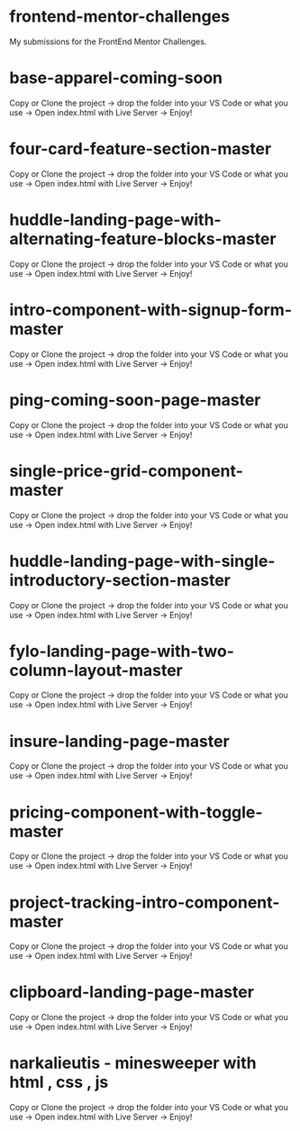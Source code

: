 # frontend-mentor-challenges
My submissions for the FrontEnd Mentor Challenges.
# base-apparel-coming-soon
Copy or Clone the project -> drop the folder into your VS Code or what you use -> Open index.html with Live Server -> Enjoy!
# four-card-feature-section-master
Copy or Clone the project -> drop the folder into your VS Code or what you use -> Open index.html with Live Server -> Enjoy!
# huddle-landing-page-with-alternating-feature-blocks-master
Copy or Clone the project -> drop the folder into your VS Code or what you use -> Open index.html with Live Server -> Enjoy!
# intro-component-with-signup-form-master
Copy or Clone the project -> drop the folder into your VS Code or what you use -> Open index.html with Live Server -> Enjoy!
# ping-coming-soon-page-master
Copy or Clone the project -> drop the folder into your VS Code or what you use -> Open index.html with Live Server -> Enjoy!
# single-price-grid-component-master
Copy or Clone the project -> drop the folder into your VS Code or what you use -> Open index.html with Live Server -> Enjoy!
# huddle-landing-page-with-single-introductory-section-master
Copy or Clone the project -> drop the folder into your VS Code or what you use -> Open index.html with Live Server -> Enjoy!
# fylo-landing-page-with-two-column-layout-master
Copy or Clone the project -> drop the folder into your VS Code or what you use -> Open index.html with Live Server -> Enjoy!
# insure-landing-page-master
Copy or Clone the project -> drop the folder into your VS Code or what you use -> Open index.html with Live Server -> Enjoy!
# pricing-component-with-toggle-master
Copy or Clone the project -> drop the folder into your VS Code or what you use -> Open index.html with Live Server -> Enjoy!
# project-tracking-intro-component-master
Copy or Clone the project -> drop the folder into your VS Code or what you use -> Open index.html with Live Server -> Enjoy!
# clipboard-landing-page-master
Copy or Clone the project -> drop the folder into your VS Code or what you use -> Open index.html with Live Server -> Enjoy!
# narkalieutis - minesweeper with html , css , js 
Copy or Clone the project -> drop the folder into your VS Code or what you use -> Open index.html with Live Server -> Enjoy!

